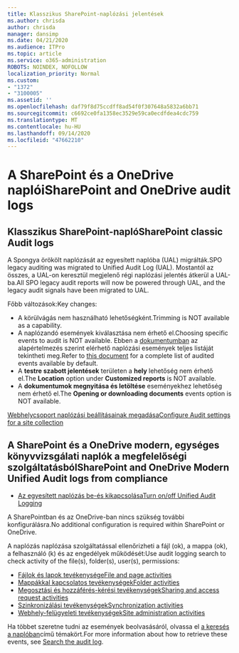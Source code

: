 ```yaml
---
title: Klasszikus SharePoint-naplózási jelentések
ms.author: chrisda
author: chrisda
manager: dansimp
ms.date: 04/21/2020
ms.audience: ITPro
ms.topic: article
ms.service: o365-administration
ROBOTS: NOINDEX, NOFOLLOW
localization_priority: Normal
ms.custom:
- "1372"
- "3100005"
ms.assetid: ''
ms.openlocfilehash: daf79f8d75ccdff8ad54f0f307648a5832a6bb71
ms.sourcegitcommit: c6692ce0fa1358ec3529e59ca0ecdfdea4cdc759
ms.translationtype: MT
ms.contentlocale: hu-HU
ms.lasthandoff: 09/14/2020
ms.locfileid: "47662210"
---
```

# <a name="sharepoint-and-onedrive-audit-logs"></a><span data-ttu-id="6d020-102">A SharePoint és a OneDrive naplói</span><span class="sxs-lookup"><span data-stu-id="6d020-102">SharePoint and OneDrive audit logs</span></span>

## <a name="sharepoint-classic-audit-logs"></a><span data-ttu-id="6d020-103">Klasszikus SharePoint-napló</span><span class="sxs-lookup"><span data-stu-id="6d020-103">SharePoint classic Audit logs</span></span>

<span data-ttu-id="6d020-104">A Spongya örökölt naplózását az egyesített naplóba (UAL) migrálták.</span><span class="sxs-lookup"><span data-stu-id="6d020-104">SPO legacy auditing was migrated to Unified Audit Log (UAL).</span></span> <span data-ttu-id="6d020-105">Mostantól az összes, a UAL-on keresztül megjelenő régi naplózási jelentés átkerül a UAL-ba.</span><span class="sxs-lookup"><span data-stu-id="6d020-105">All SPO legacy audit reports will now be powered through UAL, and the legacy audit signals have been migrated to UAL.</span></span>

<span data-ttu-id="6d020-106">Főbb változások:</span><span class="sxs-lookup"><span data-stu-id="6d020-106">Key changes:</span></span>

* <span data-ttu-id="6d020-107">A körülvágás nem használható lehetőségként.</span><span class="sxs-lookup"><span data-stu-id="6d020-107">Trimming is NOT available as a capability.</span></span>
* <span data-ttu-id="6d020-108">A naplózandó események kiválasztása nem érhető el.</span><span class="sxs-lookup"><span data-stu-id="6d020-108">Choosing specific events to audit is NOT available.</span></span> <span data-ttu-id="6d020-109">Ebben a [dokumentumban](https://docs.microsoft.com/microsoft-365/compliance/search-the-audit-log-in-security-and-compliance) az alapértelmezés szerint elérhető naplózási események teljes listáját tekintheti meg.</span><span class="sxs-lookup"><span data-stu-id="6d020-109">Refer to [this document](https://docs.microsoft.com/microsoft-365/compliance/search-the-audit-log-in-security-and-compliance) for a complete list of audited events available by default.</span></span>
* <span data-ttu-id="6d020-110">A **testre szabott jelentések** területen a **hely** lehetőség nem érhető el.</span><span class="sxs-lookup"><span data-stu-id="6d020-110">The **Location** option under **Customized reports** is NOT available.</span></span>
* <span data-ttu-id="6d020-111">A **dokumentumok megnyitása és letöltése** eseményekhez lehetőség nem érhető el.</span><span class="sxs-lookup"><span data-stu-id="6d020-111">The **Opening or downloading documents** events option is NOT available.</span></span>

[<span data-ttu-id="6d020-112">Webhelycsoport naplózási beállításainak megadása</span><span class="sxs-lookup"><span data-stu-id="6d020-112">Configure Audit settings for a site collection</span></span>](https://support.office.com/article/Configure-audit-settings-for-a-site-collection-A9920C97-38C0-44F2-8BCB-4CF1E2AE22D2)

## <a name="sharepoint-and-onedrive-modern-unified-audit-logs-from-compliance"></a><span data-ttu-id="6d020-113">A SharePoint és a OneDrive modern, egységes könyvvizsgálati naplók a megfelelőségi szolgáltatásból</span><span class="sxs-lookup"><span data-stu-id="6d020-113">SharePoint and OneDrive Modern Unified Audit logs from compliance</span></span>

* [<span data-ttu-id="6d020-114">Az egyesített naplózás be-és kikapcsolása</span><span class="sxs-lookup"><span data-stu-id="6d020-114">Turn on/off Unified Audit Logging</span></span>](https://docs.microsoft.com/microsoft-365/compliance/turn-audit-log-search-on-or-off) 

<span data-ttu-id="6d020-115">A SharePointban és az OneDrive-ban nincs szükség további konfigurálásra.</span><span class="sxs-lookup"><span data-stu-id="6d020-115">No additional configuration is required within SharePoint or OneDrive.</span></span>

<span data-ttu-id="6d020-116">A naplózás naplózása szolgáltatással ellenőrizheti a fájl (ok), a mappa (ok), a felhasználó (k) és az engedélyek működését:</span><span class="sxs-lookup"><span data-stu-id="6d020-116">Use audit logging search to check activity of the file(s), folder(s), user(s), permissions:</span></span>

* [<span data-ttu-id="6d020-117">Fájlok és lapok tevékenysége</span><span class="sxs-lookup"><span data-stu-id="6d020-117">File and page activities</span></span>](https://docs.microsoft.com/microsoft-365/compliance/search-the-audit-log-in-security-and-compliance)
* [<span data-ttu-id="6d020-118">Mappákkal kapcsolatos tevékenységek</span><span class="sxs-lookup"><span data-stu-id="6d020-118">Folder activities</span></span>](https://docs.microsoft.com/microsoft-365/compliance/search-the-audit-log-in-security-and-compliance#folder-activities)
* [<span data-ttu-id="6d020-119">Megosztási és hozzáférés-kérési tevékenységek</span><span class="sxs-lookup"><span data-stu-id="6d020-119">Sharing and access request activities</span></span>](https://docs.microsoft.com/microsoft-365/compliance/search-the-audit-log-in-security-and-compliance#sharing-and-access-request-activities)
* [<span data-ttu-id="6d020-120">Szinkronizálási tevékenységek</span><span class="sxs-lookup"><span data-stu-id="6d020-120">Synchronization activities</span></span>](https://docs.microsoft.com/microsoft-365/compliance/search-the-audit-log-in-security-and-compliance#synchronization-activities)
* [<span data-ttu-id="6d020-121">Webhely-felügyeleti tevékenységek</span><span class="sxs-lookup"><span data-stu-id="6d020-121">Site administration activities</span></span>](https://docs.microsoft.com/microsoft-365/compliance/search-the-audit-log-in-security-and-compliance#site-administration-activities)

<span data-ttu-id="6d020-122">Ha többet szeretne tudni az események beolvasásáról, olvassa el [a keresés a naplóban](https://docs.microsoft.com/microsoft-365/compliance/search-the-audit-log-in-security-and-compliance#search-the-audit-log)című témakört.</span><span class="sxs-lookup"><span data-stu-id="6d020-122">For more information about how to retrieve these events, see [Search the audit log](https://docs.microsoft.com/microsoft-365/compliance/search-the-audit-log-in-security-and-compliance#search-the-audit-log).</span></span>
